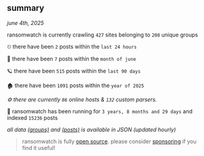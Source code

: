 
## summary
_june 4th, 2025_

ransomwatch is currently crawling `427` sites belonging to `208` unique groups

⏲ there have been `2` posts within the `last 24 hours`

🦈 there have been `7` posts within the `month of june`

🪐 there have been `515` posts within the `last 90 days`

🏚 there have been `1091` posts within the `year of 2025`

_⚙️ there are currently `86` online hosts & `132` custom parsers._

🦕 ransomwatch has been running for `3 years, 8 months and 29 days` and indexed `15236` posts

_all data  [(groups)](http://ransomwhat.telemetry.ltd/groups) and [(posts)](http://ransomwhat.telemetry.ltd/posts) is available in JSON (updated hourly)_

> ransomwatch is fully [open source](https://github.com/joshhighet/ransomwatch#ransomwatch--). please consider [sponsoring](https://github.com/sponsors/joshhighet) if you find it useful!
